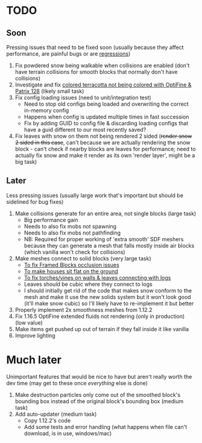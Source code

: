 # TODO
## Soon
Pressing issues that need to be fixed soon (usually because they affect performance, are painful bugs or are [regressions](https://en.wikipedia.org/wiki/Software_regression))
1. Fix powdered snow being walkable when collisions are enabled (don't have terrain collisions for smooth blocks that normally don't have collisions)
1. Investigate and fix [colored terracotta not being colored with OptiFine & Patrix 128](https://discord.com/channels/493715188843937793/520716613574590494/962760253378822276) (likely small task)
1. Fix config loading issues (need to unit/integration test)
   - Need to stop old configs being loaded and overwriting the correct in-memory config
   - Happens when config is updated multiple times in fast succession
   - Fix by adding GUID to config file & discarding loading configs that have a guid different to our most recently saved?
1. Fix leaves with snow on them not being rendered 2 sided (~~render snow 2 sided in this case~~, can't because we are actually rendering the snow block - can't check if nearby blocks are leaves for performance; need to actually fix snow and make it render as its own 'render layer', might be a big task)

## Later
Less pressing issues (usually large work that's important but should be sidelined for bug fixes)
1. Make collisions generate for an entire area, not single blocks (large task)
   - Big performance gain
   - Needs to also fix mobs not spawning
   - Needs to also fix mobs not pathfinding
   - NB: Required for proper working of 'extra smooth' SDF meshers because they can generate a mesh that falls mostly inside air blocks (which vanilla won't check for collisions)
1. Make meshes connect to solid blocks (very large task)
   - [To fix Framed Blocks occlusion issues](https://discord.com/channels/313125603924639766/540691915373412393/972656116829925416)
   - [To make houses sit flat on the ground](https://discord.com/channels/493715188843937793/493715189338734595/959669519725494323)
   - [To fix torches/vines on walls & leaves connecting with logs](https://discord.com/channels/493715188843937793/493715189338734595/955388320723120178)
   - Leaves should be cubic where they connect to logs
   - I should initially get rid of the code that makes snow conform to the mesh and make it use the new solids system but it won't look good (it'll make snow cubic) so I'll likely have to re-implement it but better
1. Properly implement 2x smoothness meshes from 1.12.2
1. Fix 1.16.5 OptiFine extended fluids not rendering (only in production) (low value)
1. Make items get pushed up out of terrain if they fall inside it like vanilla
1. Improve lighting

# Much later
Unimportant features that would be nice to have but aren't really worth the dev time (may get to these once *everything* else is done)
1. Make destruction particles only come out of the smoothed block's bounding box instead of the original block's bounding box (medium task)
1. Add auto-updater (medium task)
   - Copy 1.12.2's code
   - Add some tests and error handling (what happens when file can't download, is in use, windows/mac)
